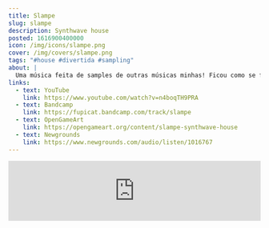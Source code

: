 ```yaml
---
title: Slampe
slug: slampe
description: Synthwave house
posted: 1616900400000
icon: /img/icons/slampe.png
cover: /img/covers/slampe.png
tags: "#house #divertida #sampling"
about: |
  Uma música feita de samples de outras músicas minhas! Ficou como se fosse uma fusão entre música synthwave e house.
links:
  - text: YouTube
    link: https://www.youtube.com/watch?v=n4boqTH9PRA
  - text: Bandcamp
    link: https://fupicat.bandcamp.com/track/slampe
  - text: OpenGameArt
    link: https://opengameart.org/content/slampe-synthwave-house
  - text: Newgrounds
    link: https://www.newgrounds.com/audio/listen/1016767
---
```


<iframe style="border: 0; width: 100%; max-width: 700px; margin: auto; height: 120px;" src="https://bandcamp.com/EmbeddedPlayer/track=3505590466/size=large/bgcol=333333/linkcol=ffffff/tracklist=false/artwork=small/transparent=true/" seamless><a href="https://fupicat.bandcamp.com/track/slampe">Slampe by fupicat</a></iframe>
